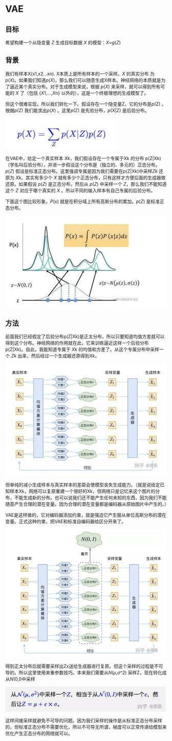 # VAE

## 目标

希望构建一个从隐变量 *Z* 生成目标数据 *X* 的模型：*X*=*g*(*Z*)

## 背景

我们有样本X(x1,x2...xn). X本质上是所有样本的一个采样。*X* 的真实分布 为*p*(*X*)。如果我们知道*p*(*X*)，那么我们可以随意生成X样本。神经网络的本质就是为了逼近某个真实分布。对于生成模型来说，根据 *p*(*X*) 来采样，就可以得到所有可能的 *X* 了（包括 {*X*1,…,*X*n} 以外的），这是一个终极理想的生成模型了。

但这个很难实现，所以我们转化一下。假设存在一个隐变量Z，它的分布是*p*(Z) 。根据*p*(Z) 我们能求出*p*(*X*) 。这里*p*(Z) 是先验分布，*p*(X|Z) 是后验分布。

![image-20221101161332949](../image/image-20221101161332949.png)

在VAE中，给定一个真实样本 *Xk*，我们假设存在一个专属于Xk 的分布 p(Z|Xk)（学名叫后验分布），并进一步假设这个分布是（独立的、多元的）正态分布。*p*(*Z*) 假设是标准正态分布。这里强调专属是因为我们需要在p(Z|Xk)中采样*Zk* 还原为 *Xk*。其实有多少个 *X* 就有多少个正态分布，只有这样才方便后面的生成器做还原。如果假设 *p*(*Z*) 是正态分布，然后从 *p*(*Z*) 中采样一个 *Z*，那么我们不能知道这个 *Z* 对应于哪个真实的 *X* 。所以不同的输入样本有自己专属的后验分布。

下面这个图比较形象，*P*(*x*) 就是在积分域上所有高斯分布的累加。*p*(*Z*) 是标准正态分布。

![image-20221101171338852](../image/image-20221101171338852.png)

## 方法

前面我们已经假定了后验分布p(Z|Xk)是正太分布，所以只要知道均值方差就可以得到这个分布。神经网络的作用就在此，它来训练逼近这样一个后验分布p(Z|Xk)。自此，我能知道专属于 *Xk* 的均值和方差了。从这个专属分布中采样一个 *Zk* 出来，然后经过一个生成器还原得到*Xk*。

![image-20221101163657839](../image/image-20221101163657839.png)

但单纯的减小生成样本与真实样本的差距会使模型丧失生成能力。（就是说给定已知样本Xk，网络可以复原重建一个很好的Xk，但网络只是记忆来这个图片的分布，不能生成新的分布。也可以说我们还不能产生任何未知的东西，因为我们不能随意产生合理的潜在变量。因为合理的潜在变量都是编码器从原始图片中产生的。）

VAE是这样做的，它对编码器添加约束，就是强迫它产生服从单位高斯分布的潜在变量。正式这种约束，把VAE和标准自编码器给区分开来了。

![image-20221101165000440](../image/image-20221101165000440.png)

得到正太分布后就需要采样出Zx送给生成器进行复原。但这个采样的过程是不可导的。所以这里使用来重参数技巧。本来我们需要从*N*(*μ*,*σ*^2) 采样Z，现在转化成从*N*(0,I)中采样

![image-20221101165857692](../image/image-20221101165857692.png)

这样间接采样就避免不可导的问题。因为我们采样的操作是从标准正态分布采样的，但标准正态分布不需要优化，所以不可导无所谓，梯度可以正常传递给模型来优化产生正态分布的网络就可以。

## 

